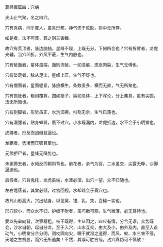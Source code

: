 葬经翼篇四：穴病

夫山止气聚，名之曰穴。

穴有真病，同乎废人，虽具形骸，神气伤于败缺，则中无所存。

如是者，法不可葬，葬之则三害臻。

故穴有贯顶者，脉边脑抽，星峰不现，上既无分，下何所合也？穴有折臂者，龙虎夹辅，当穴凹折，外风不蔽，生气内散也。

穴有破面者，星体虽端，面则流破，一如浪痕，皮崩肉裂，生气无傅也。

穴有坠足者，脉从足出，星峰上压，生气不舒也。

穴有绷面者，星面绷紧，脉痕横生，条数虽多，横而无直，气无所聚也。

穴有饱肚者，粗如覆箕，圆如榧子，扁如瓜体，上下浑沦，分上弗具，虽有尖圆，法无所施也。

穴有割脚者，形势虽正，水洗洇褥，扫割无余，生气已荡也。

穴有漏腮者，贴身蝉翼，裹不过穴，小水既漏内，龙虎折边，水不会于小明堂也。

虎蹲者，形反而凶僭且逼也。

龙踞者，势凌而压强且窜也。

元武拒尸者，星峰无降势也。

朱雀腾去者，水倾反而朝斜背也。前花者，余气为官，二水虽交，尖露无睁，沙脚逼迫也。

后假者，穴背鬼托，龙虎虽端，水涯必溜，出穴一望，众不归随也。

左右诡落者，其堂必倾，过宫回视，水却趋会于真穴也。

故凡山形高大，穴出贴身，纵见窝、钳、乳、突，百稀一实也。

形穴软小，而众水不归，护缠不附者，虽巧嫩可观，生气微薄，必无尊特也。

要以先审向背，次察精粗，枝干既得，主从因之，四应有情，分合无谬，众势既会，沙水自朝，起自分龙，至于入穴，山水互交，由大及小，由外及内，直至入首动气，小明堂分合分明，则枕圆向尖，眠干就湿之道得，而风、蚁、水三害不侵，天地之生机显，而穴无所逃矣！不然，其误可胜穷哉，占穴真伪可不慎欤！

